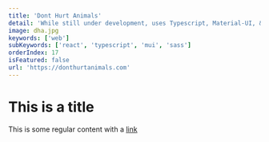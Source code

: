 ```yaml
---
title: 'Dont Hurt Animals'
detail: 'While still under development, uses Typescript, Material-UI, & Axios to help reflect a personal passion.'
image: dha.jpg
keywords: ['web']
subKeywords: ['react', 'typescript', 'mui', 'sass']
orderIndex: 17
isFeatured: false
url: 'https://donthurtanimals.com'
---
```


# This is a title

This is some regular content with a [link](https://google.com)